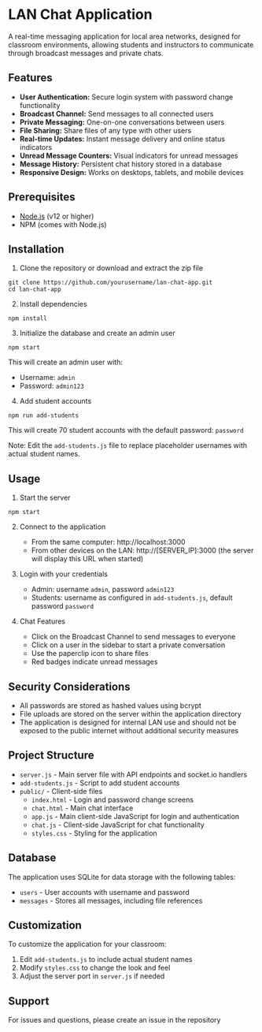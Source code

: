 # LAN Chat Application

A real-time messaging application for local area networks, designed for classroom environments, allowing students and instructors to communicate through broadcast messages and private chats.

## Features

- **User Authentication:** Secure login system with password change functionality
- **Broadcast Channel:** Send messages to all connected users
- **Private Messaging:** One-on-one conversations between users
- **File Sharing:** Share files of any type with other users
- **Real-time Updates:** Instant message delivery and online status indicators
- **Unread Message Counters:** Visual indicators for unread messages
- **Message History:** Persistent chat history stored in a database
- **Responsive Design:** Works on desktops, tablets, and mobile devices

## Prerequisites

- [Node.js](https://nodejs.org/) (v12 or higher)
- NPM (comes with Node.js)

## Installation

1. Clone the repository or download and extract the zip file
```
git clone https://github.com/yourusername/lan-chat-app.git
cd lan-chat-app
```

2. Install dependencies
```
npm install
```

3. Initialize the database and create an admin user
```
npm start
```
This will create an admin user with:
- Username: `admin`
- Password: `admin123`

4. Add student accounts
```
npm run add-students
```
This will create 70 student accounts with the default password: `password`

Note: Edit the `add-students.js` file to replace placeholder usernames with actual student names.

## Usage

1. Start the server
```
npm start
```

2. Connect to the application
   - From the same computer: http://localhost:3000
   - From other devices on the LAN: http://[SERVER_IP]:3000 (the server will display this URL when started)

3. Login with your credentials
   - Admin: username `admin`, password `admin123`
   - Students: username as configured in `add-students.js`, default password `password`

4. Chat Features
   - Click on the Broadcast Channel to send messages to everyone
   - Click on a user in the sidebar to start a private conversation
   - Use the paperclip icon to share files
   - Red badges indicate unread messages

## Security Considerations

- All passwords are stored as hashed values using bcrypt
- File uploads are stored on the server within the application directory
- The application is designed for internal LAN use and should not be exposed to the public internet without additional security measures

## Project Structure

- `server.js` - Main server file with API endpoints and socket.io handlers
- `add-students.js` - Script to add student accounts
- `public/` - Client-side files
  - `index.html` - Login and password change screens
  - `chat.html` - Main chat interface
  - `app.js` - Main client-side JavaScript for login and authentication
  - `chat.js` - Client-side JavaScript for chat functionality
  - `styles.css` - Styling for the application

## Database

The application uses SQLite for data storage with the following tables:
- `users` - User accounts with username and password
- `messages` - Stores all messages, including file references

## Customization

To customize the application for your classroom:
1. Edit `add-students.js` to include actual student names
2. Modify `styles.css` to change the look and feel
3. Adjust the server port in `server.js` if needed

## Support

For issues and questions, please create an issue in the repository
